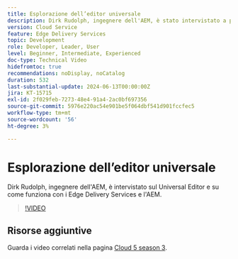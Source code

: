 ```yaml
---
title: Esplorazione dell’editor universale
description: Dirk Rudolph, ingegnere dell'AEM, è stato intervistato a proposito dell'Universal Editor e dei Edge Delivery Services.
version: Cloud Service
feature: Edge Delivery Services
topic: Development
role: Developer, Leader, User
level: Beginner, Intermediate, Experienced
doc-type: Technical Video
hidefromtoc: true
recommendations: noDisplay, noCatalog
duration: 532
last-substantial-update: 2024-06-13T00:00:00Z
jira: KT-15715
exl-id: 2f029feb-7273-48e4-91a4-2ac0bf697356
source-git-commit: 5976e220ac54e901be5f064dbf541d901fccfec5
workflow-type: tm+mt
source-wordcount: '56'
ht-degree: 3%

---
```


# Esplorazione dell’editor universale

Dirk Rudolph, ingegnere dell&#39;AEM, è intervistato sul Universal Editor e su come funziona con i Edge Delivery Services e l&#39;AEM.

>[!VIDEO](https://video.tv.adobe.com/v/3429656/?learn=on)

## Risorse aggiuntive

Guarda i video correlati nella pagina [Cloud 5 season 3](../cloud5-season-3.md).
